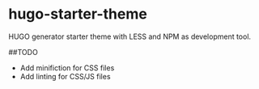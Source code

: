 # hugo-starter-theme

HUGO generator starter theme with LESS and NPM as development tool.


##TODO

* Add minifiction for CSS files
* Add linting for CSS/JS files